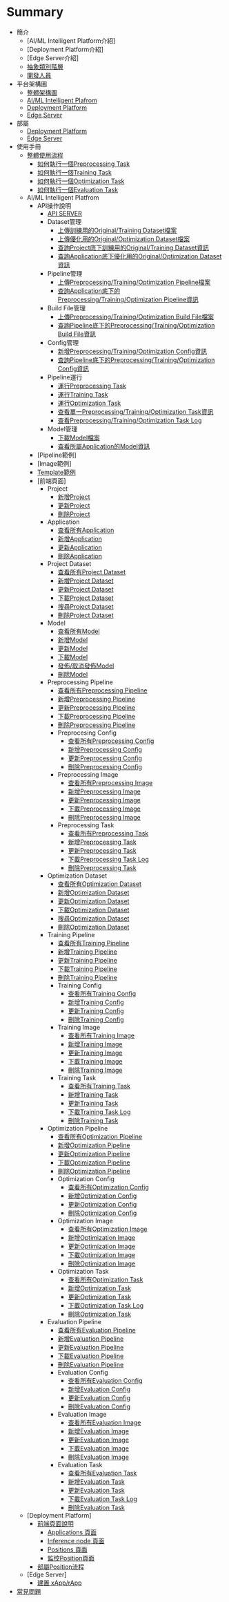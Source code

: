 # Summary
* 簡介
  *  [AI/ML Intelligent Platform介紹]
  *  [Deployment Platform介紹]
  *  [Edge Server介紹]
  *  [抽象類別階層](./inference_system/abstract_class_hierarchy.md)
  *  [開發人員](./deploy_team.md)
* 平台架構圖
  * [整體架構圖](./architecture/architecture.md#平台整體架構圖)
  * [AI/ML Intelligent Plafrom](./architecture/architecture.md#aiml-intelligent-platform)
  * [Deployment Platform](./architecture/architecture.md#部屬平台deployment-platform)
  * [Edge Server](./architecture/architecture.md#邊緣伺服器edge-server)
* 部屬
  * [Deployment Platform](./deployment/deployment_platform/deployment.md)
  * [Edge Server](./deployment/edge_server/deployment.md)
* 使用手冊
  * [整體使用流程](./user_manual/task_flow.md#整體使用流程)
    * [如何執行一個Preprocessing Task](./user_manual/task_flow.md#如何執行一個-preprocessing-task)
    * [如何執行一個Training Task](./user_manual/task_flow.md#如何執行一個training-task)
    * [如何執行一個Optimization Task](./user_manual/task_flow.md#如何執行一個optimization-task)
    * [如何執行一個Evaluation Task](./user_manual/task_flow.md#如何執行一個evaluation-task)
  * AI/ML Intelligent Platfrom
    * API操作說明
      * [API SERVER](./user_manual/api_doc/api_server.md)
      * Dataset管理
        * [上傳訓練用的Original/Training Dataset檔案](./user_manual/api_doc/dataset.md#上傳訓練用的originaltraining-dataset檔案)
        * [上傳優化用的Original/Optimization Dataset檔案](./user_manual/api_doc/dataset.md#上傳優化用的originaloptimization-dataset檔案)
        * [查詢Project底下訓練用的Original/Training Dataset資訊](./user_manual/api_doc/dataset.md#查詢project底下訓練用的orignaltraining-dataset資訊)
        * [查詢Application底下優化用的Original/Optimization Dataset資訊](./user_manual/api_doc/dataset.md#查詢application底下優化用的originaloptimization-dataset資訊)
      * Pipeline管理
        * [上傳Preprocessing/Training/Optimization Pipeline檔案](./user_manual/api_doc/pipeline.md#上傳preprocessingtrainingoptimization-pipeline檔案)
        * [查詢Application底下的Preprocessing/Training/Optimization Pipeline資訊](./user_manual/api_doc/pipeline.md#查詢application底下的preprocessingtrainingoptimization-pipeline資訊)
      * Build File管理
        * [上傳Preprocessing/Training/Optimization Build File檔案](./user_manual/api_doc/build_file.md#上傳preprocessingtrainingoptimization-build-file檔案)
        * [查詢Pipeline底下的Preprocessing/Training/Optimization Build File資訊](./user_manual/api_doc/build_file.md#查詢pipeline底下的preprocessingtrainingoptimization-build-file資訊)
      * Config管理
        * [新增Preprocessing/Training/Optimization Config資訊](./user_manual/api_doc/config.md#新增preprocessingtrainingoptimization-config資訊)
        * [查詢Pipeline底下的Preprocessing/Training/Optimization Config資訊](./user_manual/api_doc/config.md#查詢pipeline底下的preprocessingtrainingoptimization-config資訊)
      * Pipeline運行
        * [運行Preprocessing Task](./user_manual/api_doc/run_pipeline.md#運行preprocessing-task)
        * [運行Training Task](./user_manual/api_doc/run_pipeline.md#運行training-task)
        * [運行Optimization Task](./user_manual/api_doc/run_pipeline.md#運行optimization-task)
        * [查看單一Preprocessing/Training/Optimization Task資訊](./user_manual/api_doc/run_pipeline.md#查看單一preprocessingtrainingoptimization-task資訊)
        * [查看Preprocessing/Training/Optimization Task Log](./user_manual/api_doc/run_pipeline.md#查看preprocessingtrainingoptimization-task-log)
      * Model管理
        * [下載Model檔案](./user_manual/api_doc/model.md#下載model檔案)
        * [查看所屬Application的Model資訊](./user_manual/api_doc/model.md#查看所屬application的model資訊)
    * [Pipeline範例]
    * [Image範例]
    * [Template範例](./user_manual/inference.md)
    * [前端頁面]
      * Project
        * [新增Project](./user_manual/project.md#新增project)
        * [更新Project](./user_manual/project.md#更新project)
        * [刪除Project](./user_manual/project.md#刪除projct)
      * Application
        * [查看所有Application](./user_manual/application.md#查看所有application)
        * [新增Application](./user_manual/application.md#新增application)
        * [更新Application](./user_manual/application.md#更新application)
        * [刪除Application](./user_manual/application.md#刪除application)
      * Project Dataset
        * [查看所有Project Dataset](./user_manual/project_dataset.md#查看所有project-dataset)
        * [新增Project Dataset](./user_manual/project_dataset.md#新增project-dataset)
        * [更新Project Dataset](./user_manual/project_dataset.md#更新originaltraining-dataset)
        * [下載Project Dataset](./user_manual/project_dataset.md#下載originaltraining-dataset)
        * [搜尋Project Dataset](./user_manual/project_dataset.md#搜尋originaltraining-dataset)
        * [刪除Project Dataset](./user_manual/project_dataset.md#刪除originaltraining-dataset)
      * Model
        * [查看所有Model](./user_manual/model.md#查看所有model)
        * [新增Model](./user_manual/model.md#新增model)
        * [更新Model](./user_manual/model.md#更新model)
        * [下載Model](./user_manual/model.md#下載model)
        * [發佈/取消發佈Model](./user_manual/model.md#發佈取消發佈model)
        * [刪除Model](./user_manual/model.md#刪除model)
      * Preprocessing Pipeline
        * [查看所有Preprocessing Pipeline](./user_manual/preprocessing/pipeline.md#查看所有preprocessing-pipeline)
        * [新增Preprocessing Pipeline](./user_manual/preprocessing/pipeline.md#新增preprocessing-pipeline)
        * [更新Preprocessing Pipeline](./user_manual/preprocessing/pipeline.md#更新preprocessing-pipeline)
        * [下載Preprocessing Pipeline](./user_manual/preprocessing/pipeline.md#下載preprocessing-pipeline)
        * [刪除Preprocessing Pipeline](./user_manual/preprocessing/pipeline.md#刪除preprocessing-pipeline)
        * Preprocesing Config
          * [查看所有Preprocessing Config](./user_manual/preprocessing/config.md#查看所有preprocessing-config)
          * [新增Preprocessing Config](./user_manual/preprocessing/config.md#新增preprocessing-config)
          * [更新Preprocessing Config](./user_manual/preprocessing/config.md#更新preprocessing-config)
          * [刪除Preprocessing Config](./user_manual/preprocessing/config.md#刪除preprocessing-config)
        * Preprocessing Image
          * [查看所有Preprocessing Image](./user_manual/preprocessing/image.md#查看所有preprocessing-image)
          * [新增Preprocessing Image](./user_manual/preprocessing/image.md#新增preprocessing-image)
          * [更新Preprocessing Image](./user_manual/preprocessing/image.md#更新preprocessing-image)
          * [下載Preprocessing Image](./user_manual/preprocessing/image.md#下載preprocessing-image)
          * [刪除Preprocessing Image](./user_manual/preprocessing/image.md#刪除preprocessing-image)
        * Preprocessing Task
          * [查看所有Preprocessing Task](./user_manual/preprocessing/task.md#查看所有preprocessing-task)
          * [新增Preprocessing Task](./user_manual/preprocessing/task.md#新增preprocessing-task)
          * [更新Preprocessing Task](./user_manual/preprocessing/task.md#更新preprocessing-task)
          * [下載Preprocessing Task Log](./user_manual/preprocessing/task.md#下載preprocessing-task-log)
          * [刪除Preprocessing Task](./user_manual/preprocessing/task.md#刪除preprocessing-task)
      * Optimization Dataset
        * [查看所有Optimization Dataset](./user_manual/application_dataset.md#查看所有optimization-dataset)
        * [新增Optimization Dataset](./user_manual/application_dataset.md#新增optimization-dataset)
        * [更新Optimization Dataset](./user_manual/application_dataset.md#更新originaloptimization-dataset)
        * [下載Optimization Dataset](./user_manual/application_dataset.md#下載originaloptimization-dataset)
        * [搜尋Optimization Dataset](./user_manual/application_dataset.md#搜尋originaloptimization-dataset)
        * [刪除Optimization Dataset](./user_manual/application_dataset.md#刪除originaloptimization-dataset)
      * Training Pipeline
        * [查看所有Training Pipeline](./user_manual/training/pipeline.md#查看所有training-pipeline)
        * [新增Training Pipeline](./user_manual/training/pipeline.md#新增training-pipeline)
        * [更新Training Pipeline](./user_manual/training/pipeline.md#更新training-pipeline)
        * [下載Training Pipeline](./user_manual/training/pipeline.md#下載training-pipeline)
        * [刪除Training Pipeline](./user_manual/training/pipeline.md#刪除training-pipeline)
        * Training Config
          * [查看所有Training Config](./user_manual/training/config.md#查看所有training-config)
          * [新增Training Config](./user_manual/training/config.md#新增training-config)
          * [更新Training Config](./user_manual/training/config.md#更新training-config)
          * [刪除Training Config](./user_manual/training/config.md#刪除training-config)
        * Training Image
          * [查看所有Training Image](./user_manual/training/image.md#查看所有training-image)
          * [新增Training Image](./user_manual/training/image.md#新增training-image)
          * [更新Training Image](./user_manual/training/image.md#更新training-image)
          * [下載Training Image](./user_manual/training/image.md#下載training-image)
          * [刪除Training Image](./user_manual/training/image.md#刪除training-image)
        * Training Task
          * [查看所有Training Task](./user_manual/training/task.md#查看所有training-task)
          * [新增Training Task](./user_manual/training/task.md#新增training-task)
          * [更新Training Task](./user_manual/training/task.md#更新training-task)
          * [下載Training Task Log](./user_manual/training/task.md#下載training-task-log)
          * [刪除Training Task](./user_manual/training/task.md#刪除training-task)
      * Optimization Pipeline
        * [查看所有Optimization Pipeline](./user_manual/optimization/pipeline.md#查看所有optimization-pipeline)
        * [新增Optimization Pipeline](./user_manual/optimization/pipeline.md#新增optimization-pipeline)
        * [更新Optimization Pipeline](./user_manual/optimization/pipeline.md#更新optimization-pipeline)
        * [下載Optimization Pipeline](./user_manual/optimization/pipeline.md#下載optimization-pipeline)
        * [刪除Optimization Pipeline](./user_manual/optimization/pipeline.md#刪除optimization-pipeline)
        * Optimization Config
          * [查看所有Optimization Config](./user_manual/optimization/config.md#查看所有optimization-config)
          * [新增Optimization Config](./user_manual/optimization/config.md#新增optimization-config)
          * [更新Optimization Config](./user_manual/optimization/config.md#更新optimization-config)
          * [刪除Optimization Config](./user_manual/optimization/config.md#刪除optimization-config)
        * Optimization Image
          * [查看所有Optimization Image](./user_manual/optimization/image.md#查看所有optimization-image)
          * [新增Optimization Image](./user_manual/optimization/image.md#新增optimization-image)
          * [更新Optimization Image](./user_manual/optimization/image.md#更新optimization-image)
          * [下載Optimization Image](./user_manual/optimization/image.md#下載optimization-image)
          * [刪除Optimization Image](./user_manual/optimization/image.md#刪除optimization-image)
        * Optimization Task
          * [查看所有Optimization Task](./user_manual/optimization/task.md#查看所有optimization-task)
          * [新增Optimization Task](./user_manual/optimization/task.md#新增optimization-task)
          * [更新Optimization Task](./user_manual/optimization/task.md#更新optimization-task)
          * [下載Optimization Task Log](./user_manual/optimization/task.md#下載optimization-task-log)
          * [刪除Optimization Task](./user_manual/optimization/task.md#刪除optimization-task)
      * Evaluation Pipeline
        * [查看所有Evaluation Pipeline](./user_manual/evaluation/pipeline.md#查看所有evaluation-pipeline)
        * [新增Evaluation Pipeline](./user_manual/evaluation/pipeline.md#新增evaluation-pipeline)
        * [更新Evaluation Pipeline](./user_manual/evaluation/pipeline.md#更新evaluation-pipeline)
        * [下載Evaluation Pipeline](./user_manual/evaluation/pipeline.md#下載evaluation-pipeline)
        * [刪除Evaluation Pipeline](./user_manual/evaluation/pipeline.md#刪除evaluation-pipeline)
        * Evaluation Config
          * [查看所有Evaluation Config](./user_manual/evaluation/config.md#查看所有evaluation-config)
          * [新增Evaluation Config](./user_manual/evaluation/config.md#新增evaluation-config)
          * [更新Evaluation Config](./user_manual/evaluation/config.md#更新evaluation-config)
          * [刪除Evaluation Config](./user_manual/evaluation/config.md#刪除evaluation-config)
        * Evaluation Image
          * [查看所有Evaluation Image](./user_manual/evaluation/image.md#查看所有evaluation-image)
          * [新增Evaluation Image](./user_manual/evaluation/image.md#新增evaluation-image)
          * [更新Evaluation Image](./user_manual/evaluation/image.md#更新evaluation-image)
          * [下載Evaluation Image](./user_manual/evaluation/image.md#下載evaluation-image)
          * [刪除Evaluation Image](./user_manual/evaluation/image.md#刪除evaluation-image)
        * Evaluation Task
          * [查看所有Evaluation Task](./user_manual/evaluation/task.md#查看所有evaluatiion-task)
          * [新增Evaluation Task](./user_manual/evaluation/task.md#新增evaluatiion-task)
          * [更新Evaluation Task](./user_manual/evaluation/task.md#更新evaluatiion-task)
          * [下載Evaluation Task Log](./user_manual/evaluation/task.md#下載evaluatiion-task-log)
          * [刪除Evaluation Task](./user_manual/evaluation/task.md#刪除optimization-task)
  * [Deployment Platform]
    * [前端頁面說明](./user_manual/deployment_platform/interface_intro.md)
      * [Applications 頁面](.//user_manual/deployment_platform/interface_intro.md#applications-頁面)
      * [Inference node 頁面](.//user_manual/deployment_platform/interface_intro.md#inference-node-頁面)
      * [Positions 頁面](.//user_manual/deployment_platform/interface_intro.md#positions-頁面)
      * [監控Position頁面](.//user_manual/deployment_platform/interface_intro.md#監控position頁面)
    * [部屬Position流程](./user_manual/deployment_platform/deploy_position.md)
  * [Edge Server]
    * [建置 xApp/rApp](./xApp_rApp/build_xApp_rApp.md)
* [常見問題](./issue/README.md)